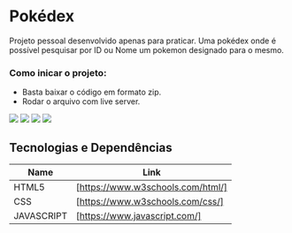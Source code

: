 # Pokédex
Projeto pessoal desenvolvido apenas para praticar. Uma pokédex
onde é possível pesquisar por ID ou Nome um pokemon designado
para o mesmo.

### Como inicar o projeto: 

- Basta baixar o código em formato zip.
- Rodar o arquivo com live server.

<img src = "screenshot/bulbasaur.jng">
<img src = "screenshot/charmander.jng">
<img src = "screenshot/pikachu.jng">
<img src = "screenshot/scyther.jng">

## Tecnologias e Dependências

| Name | Link |
| ------ | ------ |
| HTML5 | [https://www.w3schools.com/html/] |
| CSS | [https://www.w3schools.com/css/] |
| JAVASCRIPT | [https://www.javascript.com/] |

